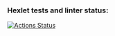 ### Hexlet tests and linter status:
[![Actions Status](https://github.com/KVLera/layout-designer-project-58/workflows/hexlet-check/badge.svg)](https://github.com/KVLera/layout-designer-project-58/actions)
